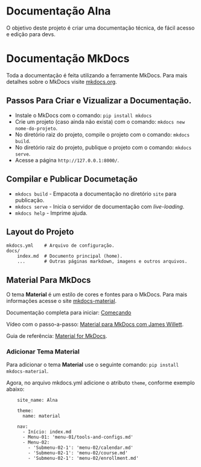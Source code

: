 # Documentação Alna

O objetivo deste projeto é criar uma documentação técnica, de fácil acesso e edição para devs.

# Documentação MkDocs

Toda a documentação é feita utilizando a ferramente MkDocs. Para mais detalhes sobre o MkDocs visite [mkdocs.org](https://mkdocs.org).

## Passos Para Criar e Vizualizar a Documentação.

* Instale o MkDocs com o comando: `pip install mkdocs`
* Crie um projeto (caso ainda não exista) com o comando: `mkdocs new nome-do-projeto`.
* No diretório raiz do projeto, compile o projeto com o comando: `mkdocs build`.
* No diretório raiz do projeto, publique o projeto com o comando: `mkdocs serve`.
* Acesse a página `http://127.0.0.1:8000/`.

## Compilar e Publicar Documetação

* `mkdocs build` - Empacota a documentação no diretório `site` para publicação.
* `mkdocs serve` - Inicia o servidor de documentação com _live-loading_.
* `mkdocs help` - Imprime ajuda.

## Layout do Projeto

    mkdocs.yml    # Arquivo de configuração.
    docs/
        index.md  # Documento principal (home).
        ...       # Outras páginas markdown, imagens e outros arquivos.

## Material Para MkDocs

O tema **Material** é um estilo de cores e fontes para o MkDocs. Para mais informações acesse o site [mkdocs-material](https://squidfunk.github.io/mkdocs-material/).

Documentação completa para iniciar: [Começando](https://squidfunk.github.io/mkdocs-material/getting-started/)

Vídeo com o passo-a-passo: [Material para MkDocs com James Willett](https://www.youtube.com/watch?v=xlABhbnNrfI&ab_channel=JamesWillett).

Guia de referência: [Material for MkDocs](https://squidfunk.github.io/mkdocs-material/reference/).

### Adicionar Tema Material

Para adicionar o tema **Material** use o seguinte comando: `pip install mkdocs-material`.

Agora, no arquivo mkdocs.yml adicione o atributo `theme`, conforme exemplo abaixo:

```YML
    site_name: Alna
    
    theme:
      name: material
    
    nav:
      - Início: index.md
      - Menu-01: 'menu-01/tools-and-configs.md'
      - Menu-02:
        - 'Submenu-02-1': 'menu-02/calendar.md'
        - 'Submenu-02-1': 'menu-02/course.md'
        - 'Submenu-02-1': 'menu-02/enrollment.md'
```
